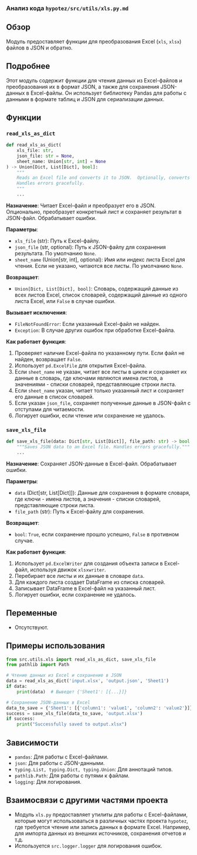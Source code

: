 ### Анализ кода `hypotez/src/utils/xls.py.md`

## Обзор

Модуль предоставляет функции для преобразования Excel (`xls`, `xlsx`) файлов в JSON и обратно.

## Подробнее

Этот модуль содержит функции для чтения данных из Excel-файлов и преобразования их в формат JSON, а также для сохранения JSON-данных в Excel-файлы. Он использует библиотеку Pandas для работы с данными в формате таблиц и JSON для сериализации данных.

## Функции

### `read_xls_as_dict`

```python
def read_xls_as_dict(
    xls_file: str,
    json_file: str = None,
    sheet_name: Union[str, int] = None
) -> Union[Dict, List[Dict], bool]:
    """
    Reads an Excel file and converts it to JSON.  Optionally, converts a specific sheet and saves the result to a JSON file.
    Handles errors gracefully.
    """
    ...
```

**Назначение**:
Читает Excel-файл и преобразует его в JSON. Опционально, преобразует конкретный лист и сохраняет результат в JSON-файл. Обрабатывает ошибки.

**Параметры**:

*   `xls_file` (str): Путь к Excel-файлу.
*   `json_file` (str, optional): Путь к JSON-файлу для сохранения результата. По умолчанию `None`.
*   `sheet_name` (Union[str, int], optional): Имя или индекс листа Excel для чтения. Если не указано, читаются все листы. По умолчанию `None`.

**Возвращает**:

*   `Union[Dict, List[Dict], bool]`: Словарь, содержащий данные из всех листов Excel, список словарей, содержащий данные из одного листа Excel, или `False` в случае ошибки.

**Вызывает исключения**:

*   `FileNotFoundError`: Если указанный Excel-файл не найден.
*   `Exception`: В случае других ошибок при обработке Excel-файла.

**Как работает функция**:

1.  Проверяет наличие Excel-файла по указанному пути. Если файл не найден, возвращает `False`.
2.  Использует `pd.ExcelFile` для открытия Excel-файла.
3.  Если `sheet_name` не указан, читает все листы в цикле и сохраняет их данные в словарь, где ключами являются имена листов, а значениями - списки словарей, представляющие строки листа.
4.  Если `sheet_name` указан, читает только указанный лист и сохраняет его данные в список словарей.
5.  Если указан `json_file`, сохраняет полученные данные в JSON-файл с отступами для читаемости.
6.  Логирует ошибки, если чтение или сохранение не удалось.

### `save_xls_file`

```python
def save_xls_file(data: Dict[str, List[Dict]], file_path: str) -> bool:
    """Saves JSON data to an Excel file. Handles errors gracefully."""
    ...
```

**Назначение**:
Сохраняет JSON-данные в Excel-файл. Обрабатывает ошибки.

**Параметры**:

*   `data` (Dict[str, List[Dict]]): Данные для сохранения в формате словаря, где ключи - имена листов, а значения - списки словарей, представляющие строки листа.
*   `file_path` (str): Путь к Excel-файлу для сохранения.

**Возвращает**:

*   `bool`: `True`, если сохранение прошло успешно, `False` в противном случае.

**Как работает функция**:

1.  Использует `pd.ExcelWriter` для создания объекта записи в Excel-файл, используя движок `xlsxwriter`.
2.  Перебирает все листы и их данные в словаре `data`.
3.  Для каждого листа создает DataFrame из списка словарей.
4.  Записывает DataFrame в Excel-файл на указанный лист.
5.  Логирует ошибки, если сохранение не удалось.

## Переменные

*   Отсутствуют.

## Примеры использования

```python
from src.utils.xls import read_xls_as_dict, save_xls_file
from pathlib import Path

# Чтение данных из Excel и сохранение в JSON
data = read_xls_as_dict('input.xlsx', 'output.json', 'Sheet1')
if data:
    print(data)  # Выведет {'Sheet1': [{...}]}

# Сохранение JSON-данных в Excel
data_to_save = {'Sheet1': [{'column1': 'value1', 'column2': 'value2'}]}
success = save_xls_file(data_to_save, 'output.xlsx')
if success:
    print("Successfully saved to output.xlsx")
```

## Зависимости

*   `pandas`: Для работы с Excel-файлами.
*   `json`: Для работы с JSON-данными.
*   `typing.List, typing.Dict, typing.Union`: Для аннотаций типов.
*   `pathlib.Path`: Для работы с путями к файлам.
*   `logging`: Для логирования.

## Взаимосвязи с другими частями проекта

*   Модуль `xls.py` предоставляет утилиты для работы с Excel-файлами, которые могут использоваться в различных частях проекта `hypotez`, где требуется чтение или запись данных в формате Excel. Например, для импорта данных из внешних источников, сохранения отчетов и т.д.
*   Используется `src.logger.logger` для логирования ошибок.